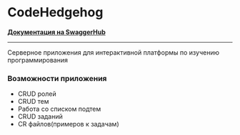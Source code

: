 # CodeHedgehog
**[Документация на SwaggerHub](https://app.swaggerhub.com/apis-docs/MaximTkachev/CodeHedgehog/v1.0.0#/)**

---
<p>Серверное приложения для интерактивной платформы по изучению программирования</p>

### Возможности приложения
<ul>
<li>CRUD ролей</li>
<li>CRUD тем</li>
<li>Работа со списком подтем</li>
<li>CRUD заданий</li>
<li>CR файлов(примеров к задачам)</li>
</ul>
